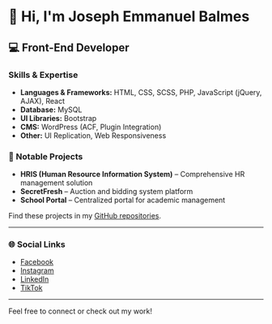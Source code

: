 # 👋 Hi, I'm Joseph Emmanuel Balmes

## 💻 Front-End Developer

### Skills & Expertise
- **Languages & Frameworks:** HTML, CSS, SCSS, PHP, JavaScript (jQuery, AJAX), React
- **Database:** MySQL
- **UI Libraries:** Bootstrap
- **CMS:** WordPress (ACF, Plugin Integration)
- **Other:** UI Replication, Web Responsiveness

### 🚀 Notable Projects
- **HRIS (Human Resource Information System)** – Comprehensive HR management solution
- **SecretFresh** – Auction and bidding system platform
- **School Portal** – Centralized portal for academic management

Find these projects in my [GitHub repositories](https://github.com/jblms00?tab=repositories).

---

### 🌐 Social Links

- [Facebook](https://www.facebook.com/i.am.zerooo)
- [Instagram](https://www.instagram.com/joembalmes_)
- [LinkedIn](https://www.linkedin.com/in/joseph-emmanuel-balmes-1b7680140)
- [TikTok](https://tiktok.com/@cdzeroo_)

---

Feel free to connect or check out my work!
